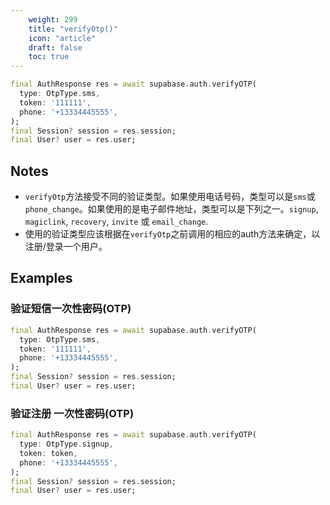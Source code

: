 ```yaml
---
    weight: 299
    title: "verifyOtp()"
    icon: "article"
    draft: false
    toc: true
---
```




```dart
final AuthResponse res = await supabase.auth.verifyOTP(
  type: OtpType.sms,
  token: '111111',
  phone: '+13334445555',
);
final Session? session = res.session;
final User? user = res.user;
```






## Notes

- `verifyOtp`方法接受不同的验证类型。如果使用电话号码，类型可以是`sms`或`phone_change`。如果使用的是电子邮件地址，类型可以是下列之一。`signup`, `magiclink`, `recovery`, `invite` 或 `email_change`.
- 使用的验证类型应该根据在`verifyOtp`之前调用的相应的auth方法来确定，以注册/登录一个用户。










## Examples

### 验证短信一次性密码(OTP)



```dart
final AuthResponse res = await supabase.auth.verifyOTP(
  type: OtpType.sms,
  token: '111111',
  phone: '+13334445555',
);
final Session? session = res.session;
final User? user = res.user;
```

### 验证注册 一次性密码(OTP)



```dart
final AuthResponse res = await supabase.auth.verifyOTP(
  type: OtpType.signup,
  token: token,
  phone: '+13334445555',
);
final Session? session = res.session;
final User? user = res.user;
```